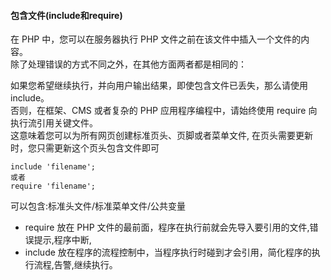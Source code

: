 #### 包含文件(include和require)
在 PHP 中，您可以在服务器执行 PHP 文件之前在该文件中插入一个文件的内容。   
除了处理错误的方式不同之外，在其他方面两者都是相同的：  


如果您希望继续执行，并向用户输出结果，即使包含文件已丢失，那么请使用 include。   
否则，在框架、CMS 或者复杂的 PHP 应用程序编程中，请始终使用 require 向执行流引用关键文件。  
这意味着您可以为所有网页创建标准页头、页脚或者菜单文件,
在页头需要更新时，您只需更新这个页头包含文件即可  
```
include 'filename';
或者
require 'filename';
```

可以包含:标准头文件/标准菜单文件/公共变量

* require 放在 PHP 文件的最前面，程序在执行前就会先导入要引用的文件,错误提示,程序中断,
* include 放在程序的流程控制中，当程序执行时碰到才会引用，简化程序的执行流程,告警,继续执行。